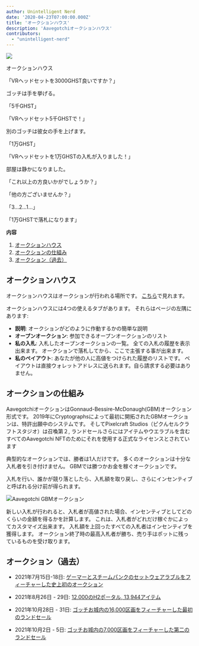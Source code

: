 ```yaml
---
author: Unintelligent Nerd
date: '2020-04-23T07:00:00.000Z'
title: 'オークションハウス'
description: 'Aavegotchiオークションハウス'
contributors:
  - "unintelligent-nerd"
---
```


<div class="headerImageContainer">
<img class="headerImage" src="/aauction/auctioneer-gotchi.png">
<p class="headerImageText">オークションハウス</p>
</div>

「VRヘッドセットを3000GHST良いですか？」

ゴッチは手を挙げる。

「5千GHST」

「VRヘッドセット5千GHSTで！」

別のゴッチは彼女の手を上げます。

「1万GHST」

「VRヘッドセットを1万GHSTの入札が入りました！」

部屋は静かになりました。

「これ以上の方良いかがでしょうか？」

「他の方ございませんか？」

「3...2...1...」

「1万GHSTで落札になります」

<div class="contentsBox">

**内容**

<ol>
<li><a href=#aauction-house>オークションハウス</a></li>
<li><a href=#aauction-mechanisms>オークションの仕組み</a></li>
<li><a href=#past-aauctions>オークション（過去）</a></li>
</ol>

</div>

## オークションハウス

オークションハウスはオークションが行われる場所です。 [こちら](https://aavegotchi.com/auction)で見れます。

オークションハウスには4つの使えるタブがあります。 それらはページの左隅にあります:

* **説明**: オークションがどのように作動するかの簡単な説明
* **オープンオークション**: 参加できるオープンオークションのリスト
* **私の入札**: 入札したオープンオークションの一覧。 全ての入札の履歴を表示出来ます。  オークションで落札してから、ここで主張する事が出来ます。
* **私のペイアウト**: あなたが他の人に高値をつけられた履歴のリストです。 ペイアウトは直接ウォレットアドレスに送られます。自ら請求する必要はありません。

## オークションの仕組み

AavegotchiオークションはGonnaud-Bessire-McDonaugh(GBM)オークション形式です。 2019年にCryptographsによって最初に開拓されたGBMオークションは、特許出願中のシステムです。 そしてPixelcraft Studios（ピクんセルクラフトスタジオ）は召喚第２, ランドセールさらにはアイテムやウエラブルを含むすべてのAavegotchi NFTのためにそれを使用する正式なライセンスとされています

典型的なオークションでは、勝者は1人だけです。 多くのオークションは十分な入札者を引き付けません。 GBMでは勝つかお金を稼ぐオークションです。

入札を行い、誰かが競り落としたら、入札額を取り戻し、さらにインセンティブと呼ばれる分け前が得られます。

<img class = "bodyImage" src = "/aauction/gbm-auction.png" alt = "Aavegotchi GBMオークション" />

新しい入札が行われると、入札者が高値された場合、インセンティブとしてどのくらいの金額を得るかを計算します。 これは、入札者がどれだけ稼ぐかによってカスタマイズ出来ます。 入札額を上回ったすべての入札者はインセンティブを獲得します。 オークション終了時の最高入札者が勝ち、売り手はポットに残っているものを受け取ります。

## オークション（過去）

* 2021年7月15日-18日: [ゲーマーとスチームパンクのセットウェアラブルをフィーチャーした史上初のオークション](https://aavegotchi.medium.com/aavegotchi-bid-to-earn-auctions-are-coming-to-polygon-4bf26a09db29)

* 2021年8月26日 - 29日: [12,000のH2ポータル, 13,944アイテム](https://aavegotchi.medium.com/the-ultimate-guide-to-aavegotchi-haunt-2-8bd086f9026c)

* 2021年10月28日 - 31日: [ゴッチお城内の16,000区画をフィーチャーした最初のランドセール](https://aavegotchi.medium.com/the-ultimate-guide-to-aavegotchi-land-sale-1-coming-this-halloween-4af9134236f3)

* 2021年10月2日 - 5日: [ゴッチお城内の7,000区画をフィーチャーした第二のランドセール](https://aavegotchi.medium.com/second-gotchiverse-land-sale-confirmed-to-begin-december-2nd-8bc7b7dd9957)